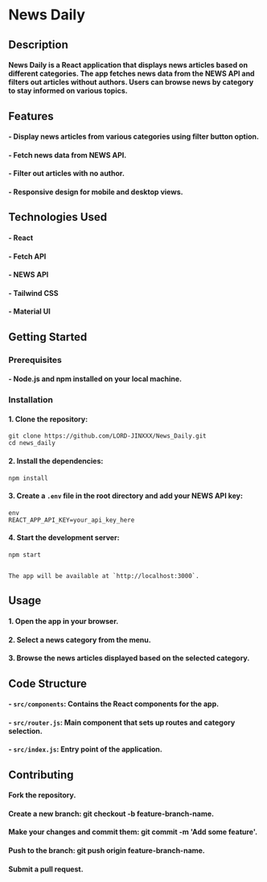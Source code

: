 # News Daily

## Description

#### News Daily is a React application that displays news articles based on different categories. The app fetches news data from the NEWS API and filters out articles without authors. Users can browse news by category to stay informed on various topics.

## Features

#### - Display news articles from various categories using filter button option.
#### - Fetch news data from NEWS API.
#### - Filter out articles with no author.
#### - Responsive design for mobile and desktop views.


## Technologies Used

#### - React
#### - Fetch API
#### - NEWS API
#### - Tailwind CSS
#### - Material UI

## Getting Started

### Prerequisites

#### - Node.js and npm installed on your local machine.

### Installation

#### 1. Clone the repository:

    
    git clone https://github.com/LORD-JINXXX/News_Daily.git
    cd news_daily
    

#### 2. Install the dependencies:

    
    npm install
    

#### 3. Create a `.env` file in the root directory and add your NEWS API key:

    env
    REACT_APP_API_KEY=your_api_key_here
    

#### 4. Start the development server:

    
    npm start
    

    The app will be available at `http://localhost:3000`.

## Usage

#### 1. Open the app in your browser.
#### 2. Select a news category from the menu.
#### 3. Browse the news articles displayed based on the selected category.

## Code Structure

#### - `src/components`: Contains the React components for the app.
#### - `src/router.js`: Main component that sets up routes and category selection.
#### - `src/index.js`: Entry point of the application.

## Contributing

#### Fork the repository.
#### Create a new branch: git checkout -b feature-branch-name.
#### Make your changes and commit them: git commit -m 'Add some feature'.
#### Push to the branch: git push origin feature-branch-name.
#### Submit a pull request.


